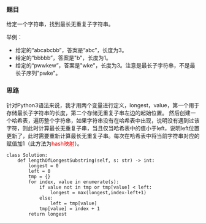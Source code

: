 ### 题目
给定一个字符串，找到最长无重复子字符串。

举例：

+ 给定的“abcabcbb”，答案是“abc”，长度为3。
+ 给定的“bbbbb”，答案是"b"，长度为1。
+ 给定的“pwwkew”，答案是"wke"，长度为3。注意是最长子字符串，不是最长子序列"pwke"。

### 思路

针对Python3语法来说，我才用两个变量进行定义，longest，value，第一个用于存储最长子字符串的长度，第二个存储无重复子串左边的起始位置。
然后创建一个哈希表，遍历整个字符串，如果字符串没有在哈希表中出现，说明没有遇到过该字符，则此时计算最长无重复子串，当且仅当哈希表中的值小于left，说明left位置更新了，此时需要重新计算最长无重复子串。每次在哈希表中将当前字符串对应的赋值加1（此方法为<font color=red>hash映射</font>）。
```
class Solution:
    def lengthOfLongestSubstring(self, s: str) -> int:
        longest = 0
        left = 0
        tmp = {}
        for index, value in enumerate(s):
            if value not in tmp or tmp[value] < left:
                longest = max(longest,index-left+1)
            else:
                left = tmp[value]
            tmp[value] = index + 1
        return longest
```
